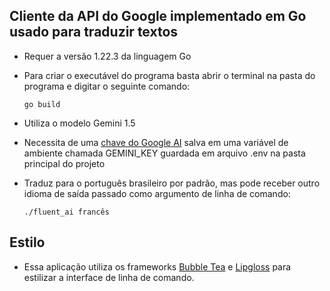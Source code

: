 ## Cliente da API do Google implementado em Go usado para traduzir textos
- Requer a versão 1.22.3 da linguagem Go
- Para criar o executável do programa basta abrir o terminal na pasta do programa e digitar o seguinte comando:

  ```
  go build
  ```
- Utiliza o modelo Gemini 1.5
- Necessita de uma [chave do Google AI](https://aistudio.google.com/app/apikey) salva em uma variável de ambiente chamada GEMINI_KEY guardada em arquivo .env na pasta principal do projeto
- Traduz para o português brasileiro por padrão, mas pode receber outro idioma de saída passado como argumento de linha de comando:

    ```
    ./fluent_ai francês
    ```
## Estilo
- Essa aplicação utiliza os frameworks [Bubble Tea](https://github.com/charmbracelet/bubbletea) e [Lipgloss](https://github.com/charmbracelet/lipgloss) para estilizar a interface de linha de comando.
